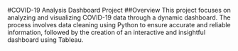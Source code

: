 #COVID-19 Analysis Dashboard Project
##Overview
This project focuses on analyzing and visualizing COVID-19 data through a dynamic dashboard. The process involves data cleaning using Python to ensure accurate and reliable information, followed by the creation of an interactive and insightful dashboard using Tableau.
